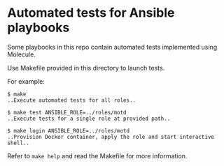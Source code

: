 # Automated tests for Ansible playbooks

Some playbooks in this repo contain automated tests implemented using
Molecule.

Use Makefile provided in this directory to launch tests.

For example:

```shell
$ make
..Execute automated tests for all roles..

$ make test ANSIBLE_ROLE=../roles/motd
..Execute tests for a single role at provided path..

$ make login ANSIBLE_ROLE=../roles/motd
..Provision Docker container, apply the role and start interactive shell..
```

Refer to `make help` and read the Makefile for more information.

